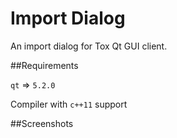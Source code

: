 Import Dialog
=============

An import dialog for Tox Qt GUI client.

##Requirements

`qt` => `5.2.0`

Compiler with `c++11` support 

##Screenshots


